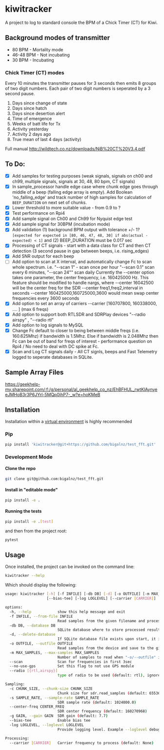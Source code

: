 # kiwitracker

A project to log to standard console the BPM of a Chick Timer (CT) for Kiwi.

## Background modes of transmitter

- 80 BPM - Mortality mode
- 46-48 BPM - Not incubating
- 30 BPM - Incubating

### Chick Timer (CT) modes

Every 10 minutes the transmitter pauses for 3 seconds then emits 8 groups of two digit numbers. Each pair of two digit numbers is seperated by a 3 second pause.

1. Days since change of state
2. Days since hatch
3. Days since desertion alert
4. Time of emergence
5. Weeks of batt life for Tx
6. Activity yesterday
7. Activity 2 days ago
8. True mean of last 4 days (activity)

Full manual http://wildtech.co.nz/downloads/NiB%20CT%20V3.4.pdf

## To Do:

- [x] Add samples for testing purposes (weak signals, signals on ch00 and ch99, multiple signals, signals at 30, 48, 80 bpm, CT signals)
- [x] In sample_processor handle edge case where chunk edge goes through middle of a beep (falling edge array is empty). Add Boolean 'no_falling_edge' and track number of high samples for calculation of `BEEP_DURATION` on next set of chunks.
- [x] Lower threshold to more suitable value - from 0.9 to ?
- [x] Test performance on Rpi4
- [x] Add sample signal on Ch00 and Ch99 for Nyquist edge test
- [x] Add sample signal for 30BPM (incubation mode)
- [x] Add validation (1) background BPM output with tolerance +/- 1? `[expected for expected in [80, 46, 47, 48, 30] if abs(actual - expected) < 1]` and (2) BEEP_DURATION must be 0.017 sec
- [x] Processing of CT signals - start with a data class for CT and then CT detection (3 second pause in gap between beeps, i.e. rising_edges)
- [x] Add SNR output for each beep
- [ ] Add option to scan at X interval, and automatically change Fc to scan whole spectrum. i.e. "--scan 1" - scan once per hour "--scan 0.1" scan every 6 minutes, "--scan 24"" scan daily
      Currently the --center option takes one parameter, the center frequency, i.e. 160425000 Hz.
      This feature should be modified to handle nargs, where
      --center 16042500 will be the center freq for the SDR
      --center freq1,freq2,interval in seconds
      --center 160425000,160725000,3600 would mean swap center frequencies every 3600 seconds
- [x] Add option to set an array of carriers --carrier [160707800, 160338000, .... ] (max 6 freqs)
- [x] Add option to support both RTLSDR and SDRPlay devices "--radio airspy" , "--radio rtl"
- [x] Add option to log signals to MySQL
- [x] Change Fc default to closer to being between middle freqs (i.e. 160.625Mhz) if bandwidth is 1.5Mhz. Else if bandwidth is 2.048Mhz then Fc can be out of band for freqs of interest - performance question on Rpi4 / No need to deal with DC spike at Fc.
- [x] Scan and Log CT signals daily - All CT signls, beeps and Fast Telemetry logged to seperate databases in SQLite.

## Sample Array Files

https://geekhelp-my.sharepoint.com/:f:/g/personal/al_geekhelp_co_nz/EhBFHUL_rwtKlAynyeeJMHoB3r3P6JYrl-5MQp0ihP7-_w?e=hoKMeB

## Installation

Installation within a [virtual environment](https://docs.python.org/3.11/library/venv.html) is highly recommended

### Pip

```bash
pip install 'kiwitracker@git+https://github.com/bigalnz/test_fft.git'
```

### Development Mode

#### Clone the repo

```bash
git clone git@github.com:bigalnz/test_fft.git
```

#### Install in "editable mode"

```bash
pip install -e .
```

#### Running the tests

```bash
pip install -e .[test]
```

and then from the project root:

```bash
pytest
```

## Usage

Once installed, the project can be invoked on the command line:

```bash
kiwitracker --help
```

Which should display the following:

```bash
usage: kiwitracker [-h] [-f INFILE] [-db DB] [-d] [-o OUTFILE] [-m MAX_SAMPLES] [--scan] [--no-use-gps] [--radio [{rtl,airspy}]] [-c CHUNK_SIZE] [-s SAMPLE_RATE] [--center-freq CENTER_FREQ] [-g GAIN]
                   [--bias-tee] [-log LOGLEVEL] [--carrier [CARRIER]]

options:
  -h, --help            show this help message and exit
  -f INFILE, --from-file INFILE
                        Read samples from the given filename and process them
  -db DB, --database DB
                        SQLite database where to store processed results. Defaults to `main.db`. Environment variable KIWITRACKER_DB has priority.
  -d, --delete-database
                        If SQLite database file exists upon start, it is deleted.
  -o OUTFILE, --outfile OUTFILE
                        Read samples from the device and save to the given filename
  -m MAX_SAMPLES, --max-samples MAX_SAMPLES
                        Number of samples to read when "-o/--outfile" is specified
  --scan                Scan for frequencies in first 3sec
  --no-use-gps          Set this flag to not use GPS module
  --radio [{rtl,airspy}]
                        type of radio to be used (default: rtl), ignored if reading samples from disk. Airspy has max sample rate of 768000. Needs to be used with -s 768000.

Sampling:
  -c CHUNK_SIZE, --chunk-size CHUNK_SIZE
                        Chunk size for sdr.read_samples (default: 65536)
  -s SAMPLE_RATE, --sample-rate SAMPLE_RATE
                        SDR sample rate (default: 1024000.0)
  --center-freq CENTER_FREQ
                        SDR center frequency (default: 160270968)
  -g GAIN, --gain GAIN  SDR gain (default: 7.7)
  --bias-tee            Enable bias tee
  -log LOGLEVEL, --loglevel LOGLEVEL
                        Provide logging level. Example --loglevel debug, default=warning

Processing:
  --carrier [CARRIER]   Carrier frequency to process (default: None)

```
